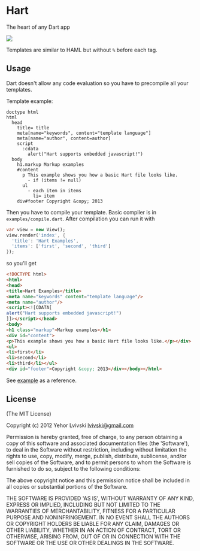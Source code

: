 # Hart
The heart of any Dart app

[![](https://drone.io/lvivski/hart/status.png)](https://drone.io/lvivski/hart/latest)

Templates are similar to HAML but without `%` before each tag.

## Usage
Dart doesn't allow any code evaluation so you have to precompile all your templates.

Template example:
```jade
doctype html
html
  head
    title= title
    meta[name="keywords", content="template language"]
    meta[name="author", content=author]
    script
      :cdata
        alert("Hart supports embedded javascript!")
  body
    h1.markup Markup examples
    #content
      p This example shows you how a basic Hart file looks like.
		- if (items != null)
      ul
        - each item in items
          li= item
    div#footer Copyright &copy; 2013
```
Then you have to compile your template. Basic compiler is in `examples/compile.dart`. After compilation you can run it with
```dart
var view = new View();
view.render('index', {
  'title': 'Hart Examples',
  'items': ['first', 'second', 'third']
});
```
so you'll get
```html
<!DOCTYPE html>
<html>
<head>
<title>Hart Examples</title>
<meta name="keywords" content="template language"/>
<meta name="author"/>
<script><![CDATA[
alert("Hart supports embedded javascript!")
]]></script></head>
<body>
<h1 class="markup">Markup examples</h1>
<div id="content">
<p>This example shows you how a basic Hart file looks like.</p></div>
<ul>
<li>first</li>
<li>second</li>
<li>third</li></ul>
<div id="footer">Copyright &copy; 2013</div></body></html>
```
See [example](example) as a reference.

## License
(The MIT License)

Copyright (c) 2012 Yehor Lvivski <lvivski@gmail.com>

Permission is hereby granted, free of charge, to any person obtaining
a copy of this software and associated documentation files (the
'Software'), to deal in the Software without restriction, including
without limitation the rights to use, copy, modify, merge, publish,
distribute, sublicense, and/or sell copies of the Software, and to
permit persons to whom the Software is furnished to do so, subject to
the following conditions:

The above copyright notice and this permission notice shall be
included in all copies or substantial portions of the Software.

THE SOFTWARE IS PROVIDED 'AS IS', WITHOUT WARRANTY OF ANY KIND,
EXPRESS OR IMPLIED, INCLUDING BUT NOT LIMITED TO THE WARRANTIES OF
MERCHANTABILITY, FITNESS FOR A PARTICULAR PURPOSE AND NONINFRINGEMENT.
IN NO EVENT SHALL THE AUTHORS OR COPYRIGHT HOLDERS BE LIABLE FOR ANY
CLAIM, DAMAGES OR OTHER LIABILITY, WHETHER IN AN ACTION OF CONTRACT,
TORT OR OTHERWISE, ARISING FROM, OUT OF OR IN CONNECTION WITH THE
SOFTWARE OR THE USE OR OTHER DEALINGS IN THE SOFTWARE.
